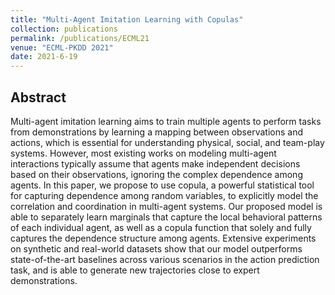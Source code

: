 ```yaml
---
title: "Multi-Agent Imitation Learning with Copulas"
collection: publications
permalink: /publications/ECML21
venue: "ECML-PKDD 2021"
date: 2021-6-19
---
```


## Abstract
Multi-agent imitation learning aims to train multiple agents to perform tasks from demonstrations by learning a mapping between observations and actions, which is essential for understanding physical, social, and team-play systems. However, most existing works on modeling multi-agent interactions typically assume that agents make independent decisions based on their observations, ignoring the complex dependence among agents. In this paper, we propose to use copula, a powerful statistical tool for capturing dependence among random variables, to explicitly model the correlation and coordination in multi-agent systems. Our proposed model is able to separately learn marginals that capture the local behavioral patterns of each individual agent, as well as a copula function that solely and fully captures the dependence structure among agents. Extensive experiments on synthetic and real-world datasets show that our model outperforms state-of-the-art baselines across various scenarios in the action prediction task, and is able to generate new trajectories close to expert demonstrations.

